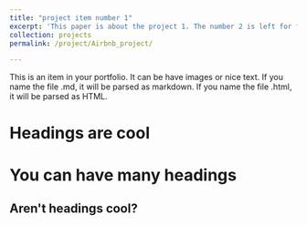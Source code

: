 ```yaml
---
title: "project item number 1"
excerpt: 'This paper is about the project 1. The number 2 is left for future work.'
collection: projects
permalink: /project/Airbnb_project/

---
```


This is an item in your portfolio. It can be have images or nice text. If you name the file .md, it will be parsed as markdown. If you name the file .html, it will be parsed as HTML. 



Headings are cool
======

You can have many headings
======

Aren't headings cool?
------
